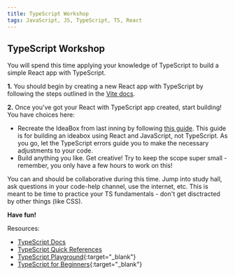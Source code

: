 ```yaml
---
title: TypeScript Workshop
tags: JavaScript, JS, TypeScript, TS, React
---
```


## TypeScript Workshop

You will spend this time applying your knowledge of TypeScript to build a simple React app with TypeScript.

**1.** You should begin by creating a new React app with TypeScript by following the steps outlined in the [Vite docs](https://vite.dev/guide/#scaffolding-your-first-vite-project).

**2.** Once you've got your React with TypeScript app created, start building! You have choices here:
- Recreate the IdeaBox from last inning by following [this guide](https://curriculum.turing.edu/module3/lessons/react_ideabox). This guide is for building an ideabox using React and JavaScript, not TypeScript.  As you go, let the TypeScript errors guide you to make the necessary adjustments to your code.
- Build anything you like. Get creative! Try to keep the scope super small - remember, you only have a few hours to work on this!

You can and should be collaborative during this time. Jump into study hall, ask questions in your code-help channel, use the internet, etc. This is meant to be time to practice your TS fundamentals - don't get disctracted by other things (like CSS). 

**Have fun!** 

Resources:
* [TypeScript Docs](https://www.typescriptlang.org/)
* [TypeScript Quick References](https://www.typescriptlang.org/cheatsheets)
* [TypeScript Playground](https://www.typescriptlang.org/playground/){:target="_blank"}
* [TypeScript for Beginners](https://www.typescriptlang.org/docs/handbook/typescript-from-scratch.html){:target="_blank"}